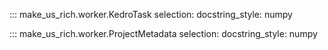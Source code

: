::: make_us_rich.worker.KedroTask
    selection:
        docstring_style: numpy

::: make_us_rich.worker.ProjectMetadata
    selection:
        docstring_style: numpy
